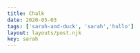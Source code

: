 ```yaml
---
title: Chalk
date: 2020-05-03
tags: ['sarah-and-duck', 'sarah','hullo']
layout: layouts/post.njk
key: sarah
---
```


